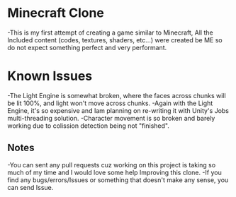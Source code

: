 # Minecraft Clone

-This is my first attempt of creating a game similar to Minecraft,
 All the Included content (codes, textures, shaders, etc...) were created be ME so do not expect something
 perfect and very performant.

# Known Issues
-The Light Engine is somewhat broken, where the faces across chunks will be lit 100%, and light won't move across chunks.
-Again with the Light Engine, it's so expensive and Iam planning on re-writing it with Unity's Jobs multi-threading solution.
-Character movement is so broken and barely working due to colission detection being not "finished".

## Notes
-You can sent any pull requests cuz working on this project is taking so much of my time and I would love some help Improving this clone.
-If you find any bugs/errors/Issues or something that doesn't make any sense, you can send Issue.
